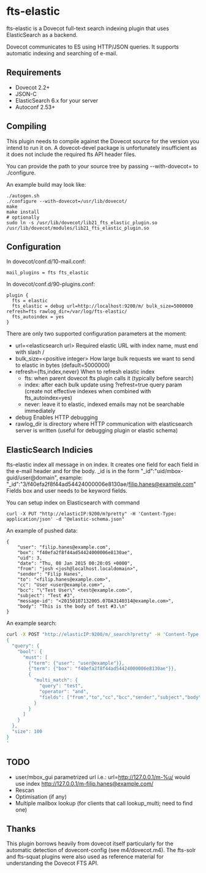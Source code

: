 # fts-elastic
fts-elastic is a Dovecot full-text search indexing plugin that uses ElasticSearch as a backend.

Dovecot communicates to ES using HTTP/JSON queries. It supports automatic indexing and searching of e-mail.

## Requirements
* Dovecot 2.2+
* JSON-C
* ElasticSearch 6.x for your server
* Autoconf 2.53+

## Compiling
This plugin needs to compile against the Dovecot source for the version you intend to run it on. A dovecot-devel package is unfortunately insufficient as it does not include the required fts API header files. 

You can provide the path to your source tree by passing --with-dovecot= to ./configure.

An example build may look like:

    ./autogen.sh
    ./configure --with-dovecot=/usr/lib/dovecot/
    make
    make install
	# optionally
	sudo ln -s /usr/lib/dovecot/lib21_fts_elastic_plugin.so /usr/lib/dovecot/modules/lib21_fts_elastic_plugin.so

## Configuration
In dovecot/conf.d/10-mail.conf:

	mail_plugins = fts fts_elastic

In dovecot/conf.d/90-plugins.conf:

	plugin {
	  fts = elastic
	  fts_elastic = debug url=http://localhost:9200/m/ bulk_size=5000000 refresh=fts rawlog_dir=/var/log/fts-elastic/
	  fts_autoindex = yes
	}

There are only two supported configuration parameters at the moment:
* url=\<elasticsearch url\> Required elastic URL with index name, must end with slash /
* bulk_size=\<positive integer\> How large bulk requests we want to send to elastic in bytes (default=5000000)
* refresh={fts,index,never} When to refresh elastic index
  * fts: when parent dovecot fts plugin calls it (typically before search)
  * index: after each bulk update using ?refrest=true query param (create not effective indexes when combined with fts_autoindex=yes)
  * never: leave it to elastic, indexed emails may not be searchable immediately
* debug Enables HTTP debugging
* rawlog_dir is directory where HTTP communication with elasticsearch server is written (useful for debugging plugin or elastic schema)

## ElasticSearch Indicies
fts-elastic index all message in on index. It creates one field for each field in the e-mail header and for the body.
_id is in the form "_id":"uid/mbox-guid/user@domain", example: "_id":"3/f40efa2f8f44ad54424000006e8130ae/filip.hanes@example.com"
Fields box and user needs to be keyword fields.

You can setup index on Elasticsearch with command

	curl -X PUT "http://elasticIP:9200/m?pretty" -H 'Content-Type: application/json' -d "@elastic-schema.json"


An example of pushed data:

	{
		"user": "filip.hanes@example.com",
		"box": "f40efa2f8f44ad54424000006e8130ae",
		"uid": 3,
		"date": "Thu, 08 Jan 2015 00:20:05 +0000",
		"from": "josh <josh@localhost.localdomain>",
		"sender": "Filip Hanes",
		"to": "<filip.hanes@example.com>",
		"cc": "User <user@example.com>",
		"bcc": "\"Test User\" <test@example.com>",
		"subject": "Test #3",
		"message-id": "<20150107132005.07DA3140314@example.com>",
		"body": "This is the body of test #3.\n"
	}

An example search:

```bash
curl -X POST "http://elasticIP:9200/m/_search?pretty" -H 'Content-Type: application/json' -d '
{
  "query": {
    "bool": {
      "must": [
        {"term": {"user": "user@example"}},
        {"term": {"box": "f40efa2f8f44ad54424000006e8130ae"}},
        {
          "multi_match": {
            "query": "test",
            "operator": "and",
            "fields": ["from","to","cc","bcc","sender","subject","body"]
          }
        }
      ]
    }
  },
  "size": 100
}
'
```

## TODO
* user/mbox_gui parametrized url i.e.: url=http://127.0.0.1/m-%u/ would use index http://127.0.0.1/m-filip.hanes@example.com/
* Rescan
* Optimisation (if any)
* Multiple mailbox lookup (for clients that call lookup_multi; need to find one)

## Thanks
This plugin borrows heavily from dovecot itself particularly for the automatic detection of dovecont-config (see m4/dovecot.m4). The fts-solr and fts-squat plugins were also used as reference material for understanding the Dovecot FTS API.
